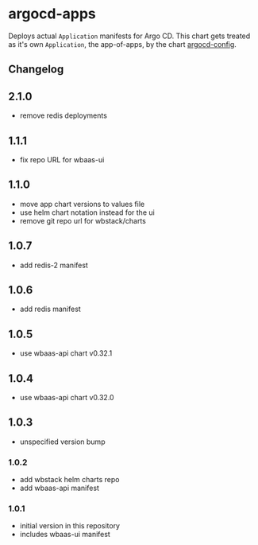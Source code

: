 # argocd-apps

Deploys actual `Application` manifests for Argo CD. This chart gets treated as it's own `Application`, the app-of-apps, by the chart [argocd-config](../argocd-config/README.md).

## Changelog
## 2.1.0
- remove redis deployments

## 1.1.1
- fix repo URL for wbaas-ui

## 1.1.0
- move app chart versions to values file
- use helm chart notation instead for the ui
- remove git repo url for wbstack/charts

## 1.0.7
- add redis-2 manifest

## 1.0.6
- add redis manifest

## 1.0.5
- use wbaas-api chart v0.32.1

## 1.0.4
- use wbaas-api chart v0.32.0

## 1.0.3
- unspecified version bump

### 1.0.2
- add wbstack helm charts repo
- add wbaas-api manifest 

### 1.0.1
- initial version in this repository
- includes wbaas-ui manifest
